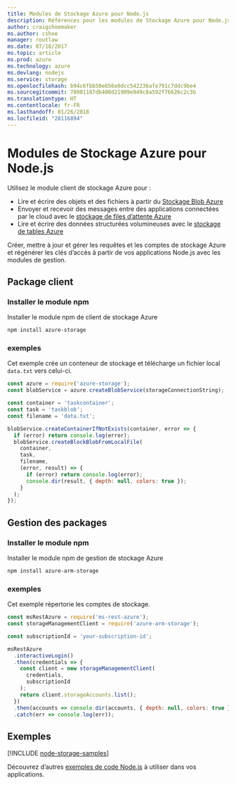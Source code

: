 ```yaml
---
title: Modules de Stockage Azure pour Node.js
description: Références pour les modules de Stockage Azure pour Node.js
author: craigshoemaker
ms.author: cshoe
manager: routlaw
ms.date: 07/18/2017
ms.topic: article
ms.prod: azure
ms.technology: azure
ms.devlang: nodejs
ms.service: storage
ms.openlocfilehash: b94c6fbb50e656e0dcc542236afe791c7ddc9be4
ms.sourcegitcommit: 78001187db408d21909e949c8a592f76626c2c3b
ms.translationtype: HT
ms.contentlocale: fr-FR
ms.lasthandoff: 01/26/2018
ms.locfileid: "28116894"
---
```

# <a name="azure-storage-modules-for-nodejs"></a>Modules de Stockage Azure pour Node.js

Utilisez le module client de stockage Azure pour :

- Lire et écrire des objets et des fichiers à partir du [Stockage Blob Azure](https://docs.microsoft.com/azure/storage/storage-nodejs-how-to-use-blob-storage)
- Envoyer et recevoir des messages entre des applications connectées par le cloud avec le [stockage de files d’attente Azure](https://docs.microsoft.com/azure/storage/storage-nodejs-how-to-use-queues)
- Lire et écrire des données structurées volumineuses avec le [stockage de tables Azure](https://docs.microsoft.com/azure/storage/storage-nodejs-how-to-use-table-storage)

Créer, mettre à jour et gérer les requêtes et les comptes de stockage Azure et régénérer les clés d’accès à partir de vos applications Node.js avec les modules de gestion.

## <a name="client-package"></a>Package client

### <a name="install-the-npm-module"></a>Installer le module npm

Installer le module npm de client de stockage Azure

```bash
npm install azure-storage
```

### <a name="example"></a>exemples

Cet exemple crée un conteneur de stockage et télécharge un fichier local `data.txt` vers celui-ci.

```javascript
const azure = require('azure-storage');
const blobService = azure.createBlobService(storageConnectionString);

const container = 'taskcontainer';
const task = 'taskblob';
const filename = 'data.txt';

blobService.createContainerIfNotExists(container, error => {
  if (error) return console.log(error);
  blobService.createBlockBlobFromLocalFile(
    container,
    task,
    filename,
    (error, result) => {
      if (error) return console.log(error);
      console.dir(result, { depth: null, colors: true });
    }
  );
});
```

## <a name="management-package"></a>Gestion des packages

### <a name="install-the-npm-module"></a>Installer le module npm 

Installer le module npm de gestion de stockage Azure

```bash
npm install azure-arm-storage
```

### <a name="example"></a>exemples

Cet exemple répertorie les comptes de stockage.

```javascript
const msRestAzure = require('ms-rest-azure');
const storageManagementClient = require('azure-arm-storage');

const subscriptionId = 'your-subscription-id';

msRestAzure
  .interactiveLogin()
  .then(credentials => {
    const client = new storageManagementClient(
      credentials,
      subscriptionId
    );
    return client.storageAccounts.list();
  })
  .then(accounts => console.dir(accounts, { depth: null, colors: true }))
  .catch(err => console.log(err));
```

## <a name="samples"></a>Exemples

[!INCLUDE [node-storage-samples](../docs-ref-conceptual/includes/storage-samples.md)]

Découvrez d’autres [exemples de code Node.js](https://azure.microsoft.com/resources/samples/?platform=nodejs) à utiliser dans vos applications.
